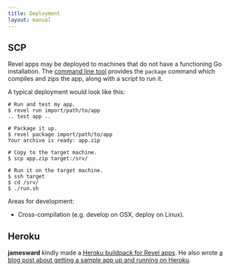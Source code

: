 ```yaml
---
title: Deployment
layout: manual
---
```


## SCP

Revel apps may be deployed to machines that do not have a functioning Go
installation.  The [command line tool](tool.html) provides the `package` command
which compiles and zips the app, along with a script to run it.

A typical deployment would look like this:

	# Run and test my app.
	$ revel run import/path/to/app
	.. test app ..

	# Package it up.
	$ revel package import/path/to/app
	Your archive is ready: app.zip

	# Copy to the target machine.
	$ scp app.zip target:/srv/

	# Run it on the target machine.
	$ ssh target
	$ cd /srv/
	$ ./run.sh

Areas for development:

* Cross-compilation (e.g. develop on OSX, deploy on Linux).

## Heroku

**jamesward** kindly made a
  [Heroku buildpack for Revel apps](https://github.com/robfig/heroku-buildpack-go-revel).
  He also wrote
  [a blog post about getting a sample app up and running on Heroku](http://www.jamesward.com/2012/09/28/run-revel-apps-on-heroku).
